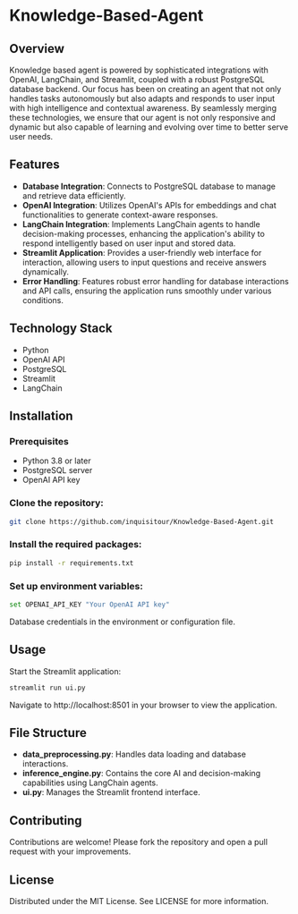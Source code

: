 # Knowledge-Based-Agent

## Overview
Knowledge based agent is powered by sophisticated integrations with OpenAI, LangChain, and Streamlit, coupled with a robust PostgreSQL database backend. Our focus has been on creating an agent that not only handles tasks autonomously but also adapts and responds to user input with high intelligence and contextual awareness. By seamlessly merging these technologies, we ensure that our agent is not only responsive and dynamic but also capable of learning and evolving over time to better serve user needs.
## Features
- **Database Integration**: Connects to PostgreSQL database to manage and retrieve data efficiently.
- **OpenAI Integration**: Utilizes OpenAI's APIs for embeddings and chat functionalities to generate context-aware responses.
- **LangChain Integration**: Implements LangChain agents to handle decision-making processes, enhancing the application's ability to respond intelligently based on user input and stored data.
- **Streamlit Application**: Provides a user-friendly web interface for interaction, allowing users to input questions and receive answers dynamically.
- **Error Handling**: Features robust error handling for database interactions and API calls, ensuring the application runs smoothly under various conditions.
  
## Technology Stack
- Python
- OpenAI API
- PostgreSQL
- Streamlit
- LangChain

## Installation

### Prerequisites
- Python 3.8 or later
- PostgreSQL server
- OpenAI API key

### Clone the repository:
```bash
git clone https://github.com/inquisitour/Knowledge-Based-Agent.git
```

### Install the required packages:
```bash
pip install -r requirements.txt
```
### Set up environment variables:
```bash
set OPENAI_API_KEY "Your OpenAI API key"
```
Database credentials in the environment or configuration file.

## Usage

Start the Streamlit application:
```bash
streamlit run ui.py
```
Navigate to http://localhost:8501 in your browser to view the application.

## File Structure
- **data_preprocessing.py**: Handles data loading and database interactions.
- **inference_engine.py**: Contains the core AI and decision-making capabilities using LangChain agents.
- **ui.py**: Manages the Streamlit frontend interface.


## Contributing
Contributions are welcome! Please fork the repository and open a pull request with your improvements.

## License
Distributed under the MIT License. See LICENSE for more information.


